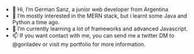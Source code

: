 - 👋 Hi, I’m German Sanz, a junior web developer from Argentina
- 👀 I’m mostly interested in the MERN stack, but i learnt some Java and Python a time ago. 
- 🌱 I’m currently learning a lot of frameworks and advanced Javascript.
- 📫 If you want contact with me, you can send me a twitter DM to @goriladev or visit my portfolio for more information.


